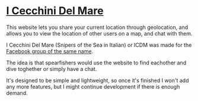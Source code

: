 # [I Cecchini Del Mare](https://icecchinidelmare.herokuapp.com)

This website lets you share your current location through geolocation, and allows you to view the location of other users on a map, and chat with them.

I Cecchini Del Mare (Snipers of the Sea in Italian) or ICDM was made for the [Facebook group of the same name](https://www.facebook.com/groups/cecchinidelmare/). 

The idea is that spearfishers would use the website to find eachother and dive toghether or simply have a chat.

It's designed to be simple and lightweight, so once it's finished I won't add any more features, but I might continue development if there is enough demand.